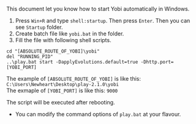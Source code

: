 This document let you know how to start Yobi automatically in Windows.

1. Press `Win+R` and type `shell:startup`. Then press `Enter`. Then you can see `Startup` folder.
1. Create batch file like `yobi.bat` in the folder.
1. Fill the file with following shell scripts.

```
cd "[ABSOLUTE_ROUTE_OF_YOBI]\yobi"
del "RUNNING_PID"  
..\play.bat start -DapplyEvolutions.default=true -Dhttp.port=[YOBI_PORT]
```  
  
The example of `[ABSOLUTE_ROUTE_OF_YOBI]` is like this: `C:\Users\Newheart\Desktop\play-2.1.0\yobi`  
The exmaple of `[YOBI_PORT]` is like this: `9000`

The script will be executed after rebooting.

- You can modify the command options of `play.bat` at your flavour.
